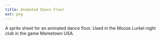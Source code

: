 ```yaml
---
title: Animated Dance Floor
ext: png
---
```

A sprite sheet for an animated dance floor. Used in the Mooze Lurkel night club in the game Memetown USA.